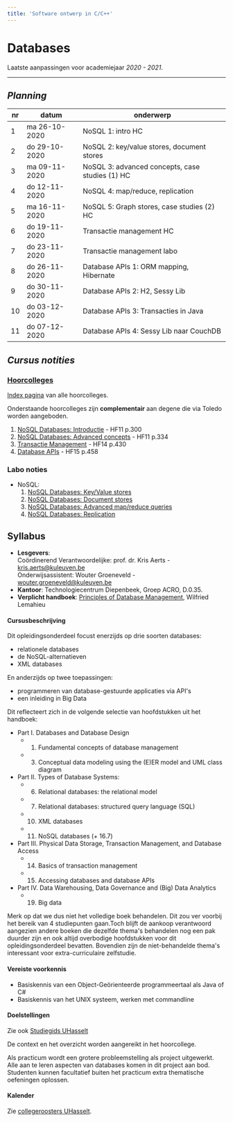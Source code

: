 ```yaml
---
title: 'Software ontwerp in C/C++'
---
```


# <i class="fas fa-database"></i> Databases <i class="fas fa-database"></i>

Laatste aanpassingen voor academiejaar _2020 - 2021_.

---

## _Planning_

| nr | datum      | onderwerp                 |
|----|------------|---------------------------|
| 1  | ma 26-10-2020 | NoSQL 1: intro HC      |
| 2  | do 29-10-2020 | NoSQL 2: key/value stores, document stores  |
| 3  | ma 09-11-2020 | NoSQL 3: advanced concepts, case studies (1) HC   |
| 4  | do 12-11-2020 | NoSQL 4: map/reduce, replication |
| 5  | ma 16-11-2020 | NoSQL 5: Graph stores, case studies (2) HC |
| 6  | do 19-11-2020 | Transactie management HC |
| 7  | do 23-11-2020 | Transactie management labo |
| 8  | do 26-11-2020 | Database APIs 1: ORM mapping, Hibernate |
| 9  | do 30-11-2020 | Database APIs 2: H2, Sessy Lib |
| 10 | do 03-12-2020 | Database APIs 3: Transacties in Java |
| 11 | do 07-12-2020 | Database APIs 4: Sessy Lib naar CouchDB |

## _Cursus notities_

### [Hoorcolleges](/hoorcolleges)

[Index pagina](/hoorcolleges) van alle hoorcolleges.

Onderstaande hoorcolleges zijn **complementair** aan degene die via Toledo worden aangeboden.

1. [NoSQL Databases: Introductie](/hoorcolleges/slides-1/) - HF11 p.300
2. [NoSQL Databases: Advanced concepts](/hoorcolleges/slides-2/) - HF11 p.334
3. [Transactie Management](/hoorcolleges/slides-3/) - HF14 p.430
4. [Database APIs](/hoorcolleges/slides-4) - HF15 p.458

### Labo noties

- NoSQL:
    1. [NoSQL Databases: Key/Value stores](/nosql/keyvaluestores)
    2. [NoSQL Databases: Document stores](/nosql/documentstores)
    3. [NoSQL Databases: Advanced map/reduce queries](/nosql/mapreduce)
    4. [NoSQL Databases: Replication](/nosql/replication)


## Syllabus

- **Lesgevers**:<br/>
Coördinerend Verantwoordelijke: prof. dr. Kris Aerts - <a href="mailto:kris.aerts@kuleuven.be">kris.aerts@kuleuven.be</a><br/>
Onderwijsassistent: Wouter Groeneveld - <a href="mailto:wouter.groeneveld@kuleuven.be">wouter.groeneveld@kuleuven.be</a>
- **Kantoor**: Technologiecentrum Diepenbeek, Groep ACRO, D.0.35. 
- **Verplicht handboek**: [Principles of Database Management](https://www.goodreads.com/book/show/36982903-principles-of-database-management?ac=1&from_search=true&qid=z7bP98PTvN&rank=1), Wilfried Lemahieu

#### Cursusbeschrijving

Dit opleidingsonderdeel focust enerzijds op drie soorten databases:

- relationele databases
- de NoSQL-alternatieven
- XML databases

En anderzijds op twee toepassingen:

- programmeren van database-gestuurde applicaties via API's
- een inleiding in Big Data

Dit reflecteert zich in de volgende selectie van hoofdstukken uit het handboek:

- Part I. Databases and Database Design
    - 1) Fundamental concepts of database management                           
    - 3) Conceptual data modeling using the (E)ER model and UML class diagram
- Part II. Types of Database Systems:
    - 6) Relational databases: the relational model
    - 7) Relational databases: structured query language (SQL)
    - 10) XML databases
    - 11) NoSQL databases (+ 16.7)
- Part III. Physical Data Storage, Transaction Management, and Database Access
    - 14) Basics of transaction management
    - 15) Accessing databases and database APIs
- Part IV. Data Warehousing, Data Governance and (Big) Data Analytics
    - 19) Big data

Merk op dat we dus niet het volledige boek behandelen. Dit zou ver voorbij het bereik van 4 studiepunten gaan.Toch blijft de aankoop verantwoord aangezien andere boeken die dezelfde thema's behandelen nog een pak duurder zijn en ook altijd overbodige hoofdstukken voor dit opleidingsonderdeel bevatten. Bovendien zijn de niet-behandelde thema's interessant voor extra-curriculaire zelfstudie.

#### Vereiste voorkennis

- Basiskennis van een Object-Geörienteerde programmeertaal als Java of C#
- Basiskennis van het UNIX systeem, werken met commandline

#### Doelstellingen

Zie ook [Studiegids UHasselt](https://www.uhasselt.be/studiegids)
    
De context en het overzicht worden aangereikt in het hoorcollege.

Als practicum wordt een grotere probleemstelling als project uitgewerkt. Alle aan te leren aspecten van databases komen in dit project aan bod. Studenten kunnen facultatief buiten het practicum extra thematische oefeningen oplossen.


#### Kalender

Zie [collegeroosters UHasselt](http://collegeroosters.uhasselt.be).
